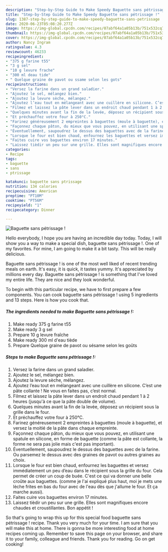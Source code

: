```yaml
---
description: "Step-by-Step Guide to Make Speedy Baguette sans pétrissage !"
title: "Step-by-Step Guide to Make Speedy Baguette sans pétrissage !"
slug: 1387-step-by-step-guide-to-make-speedy-baguette-sans-petrissage
date: 2020-06-23T05:08:20.277Z
image: https://img-global.cpcdn.com/recipes/07abf64a1a05b13b/751x532cq70/baguette-sans-petrissage-photo-principale-de-la-recette.jpg
thumbnail: https://img-global.cpcdn.com/recipes/07abf64a1a05b13b/751x532cq70/baguette-sans-petrissage-photo-principale-de-la-recette.jpg
cover: https://img-global.cpcdn.com/recipes/07abf64a1a05b13b/751x532cq70/baguette-sans-petrissage-photo-principale-de-la-recette.jpg
author: Nancy Ingram
ratingvalue: 4.3
reviewcount: 46233
recipeingredient:
- "375 g farine t55"
- "3 g sel"
- "10 g levure frache"
- "300 ml deau tide"
- " Quelque graine de pavot ou ssame selon les gots"
recipeinstructions:
- "Versez la farine dans un grand saladier."
- "Ajoutez le sel, mélangez bien."
- "Ajoutez la levure sèche, mélangez."
- "Ajoutez l’eau tout en mélangeant avec une cuillère en silicone. C’est une pâte collante ! Ne vous en faites pas, c’est normal."
- "Filmez et laissez la pâte lever dans un endroit chaud pendant 1 à 2 heures (jusqu&#39;à ce que la pâte double de volume)."
- "Quelques minutes avant la fin de la levée, déposez un récipient sous la grille dans le four."
- "Et préchauffez votre four à 250°C."
- "Farinez généreusement 2 empreintes à baguettes (moule à baguette), et versez la moitié de la pâte dans chaque empreinte."
- "Façonnez chaque pâton, du mieux que vous pouvez, en utilisant une spatule en silicone, en forme de baguette (comme la pâte est collante, la forme ne sera pas jolie mais c&#39;est pas important)."
- "Éventuellement, saupoudrez le dessus des baguettes avec de la farine. Ou parsemez le dessus avec des graines de pavot ou autres graines au choix."
- "Lorsque le four est bien chaud, enfournez les baguettes et versez immédiatement un peu d’eau dans le récipient sous la grille du four. Cela permet de créer un coup de buée. C&#39;est ce qui va donner une belle croûte aux baguettes. (comme je l&#39;ai expliqué plus haut, moi je mets une lèche frites en bas du four avec de l&#39;eau dès que j&#39;allume le four. Et ça marche aussi)."
- "Faites cuire vos baguettes environ 17 minutes."
- "Laissez tièdir un peu sur une grille. Elles sont magnifiques encore chaudes et croustillantes. Bon appétit !"
categories:
- Recipe
tags:
- baguette
- sans
- ptrissage

katakunci: baguette sans ptrissage 
nutrition: 134 calories
recipecuisine: American
preptime: "PT10M"
cooktime: "PT56M"
recipeyield: "1"
recipecategory: Dinner

---
```



![Baguette sans pétrissage !](https://img-global.cpcdn.com/recipes/07abf64a1a05b13b/751x532cq70/baguette-sans-petrissage-photo-principale-de-la-recette.jpg)

Hello everybody, I hope you are having an incredible day today. Today, I will show you a way to make a special dish, baguette sans pétrissage !. One of my favorites. For mine, I am going to make it a bit tasty. This will be really delicious.

Baguette sans pétrissage ! is one of the most well liked of recent trending meals on earth. It's easy, it is quick, it tastes yummy. It's appreciated by millions every day. Baguette sans pétrissage ! is something that I've loved my entire life. They are nice and they look wonderful.




To begin with this particular recipe, we have to first prepare a few components. You can cook baguette sans pétrissage ! using 5 ingredients and 13 steps. Here is how you cook that.

<!--inarticleads1-->

##### The ingredients needed to make Baguette sans pétrissage !:

1. Make ready 375 g farine t55
1. Make ready 3 g sel
1. Prepare 10 g levure fraîche
1. Make ready 300 ml d&#39;eau tiède
1. Prepare  Quelque graine de pavot ou sésame selon les goûts




<!--inarticleads2-->

##### Steps to make Baguette sans pétrissage !:

1. Versez la farine dans un grand saladier.
1. Ajoutez le sel, mélangez bien.
1. Ajoutez la levure sèche, mélangez.
1. Ajoutez l’eau tout en mélangeant avec une cuillère en silicone. C’est une pâte collante ! Ne vous en faites pas, c’est normal.
1. Filmez et laissez la pâte lever dans un endroit chaud pendant 1 à 2 heures (jusqu&#39;à ce que la pâte double de volume).
1. Quelques minutes avant la fin de la levée, déposez un récipient sous la grille dans le four.
1. Et préchauffez votre four à 250°C.
1. Farinez généreusement 2 empreintes à baguettes (moule à baguette), et versez la moitié de la pâte dans chaque empreinte.
1. Façonnez chaque pâton, du mieux que vous pouvez, en utilisant une spatule en silicone, en forme de baguette (comme la pâte est collante, la forme ne sera pas jolie mais c&#39;est pas important).
1. Éventuellement, saupoudrez le dessus des baguettes avec de la farine. Ou parsemez le dessus avec des graines de pavot ou autres graines au choix.
1. Lorsque le four est bien chaud, enfournez les baguettes et versez immédiatement un peu d’eau dans le récipient sous la grille du four. Cela permet de créer un coup de buée. C&#39;est ce qui va donner une belle croûte aux baguettes. (comme je l&#39;ai expliqué plus haut, moi je mets une lèche frites en bas du four avec de l&#39;eau dès que j&#39;allume le four. Et ça marche aussi).
1. Faites cuire vos baguettes environ 17 minutes.
1. Laissez tièdir un peu sur une grille. Elles sont magnifiques encore chaudes et croustillantes. Bon appétit !




So that's going to wrap this up for this special food baguette sans pétrissage ! recipe. Thank you very much for your time. I am sure that you will make this at home. There is gonna be more interesting food at home recipes coming up. Remember to save this page on your browser, and share it to your family, colleague and friends. Thank you for reading. Go on get cooking!
